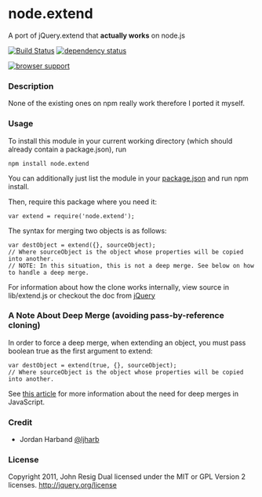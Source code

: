# node.extend

A port of jQuery.extend that **actually works** on node.js

[![Build Status][3]][4] [![dependency status][5]][6]

[![browser support][1]][2]


###  Description

None of the existing ones on npm really work therefore I ported it myself.



###  Usage

To install this module in your current working directory (which should already contain a package.json), run

```
npm install node.extend
```

You can additionally just list the module in your [package.json](https://npmjs.org/doc/json.html) and run npm install.

Then, require this package where you need it:

```
var extend = require('node.extend');
```

The syntax for merging two objects is as follows:

```
var destObject = extend({}, sourceObject);
// Where sourceObject is the object whose properties will be copied into another.
// NOTE: In this situation, this is not a deep merge. See below on how to handle a deep merge.
```

For information about how the clone works internally, view source in lib/extend.js or checkout the doc from [jQuery][]

### A Note About Deep Merge (avoiding pass-by-reference cloning)

In order to force a deep merge, when extending an object, you must pass boolean true as the first argument to extend:

```
var destObject = extend(true, {}, sourceObject);
// Where sourceObject is the object whose properties will be copied into another.
```

See [this article](http://www.jon-carlos.com/2013/is-javascript-call-by-value-or-call-by-reference/) for more information about the need for deep merges in JavaScript.

###  Credit

- Jordan Harband [@ljharb][]



###  License

Copyright 2011, John Resig
Dual licensed under the MIT or GPL Version 2 licenses.
http://jquery.org/license

[1]: https://ci.testling.com/dreamerslab/node.extend.png
[2]: https://ci.testling.com/dreamerslab/node.extend
[3]: https://travis-ci.org/dreamerslab/node.extend.png
[4]: https://travis-ci.org/dreamerslab/node.extend
[5]: https://david-dm.org/dreamerslab/node.extend.png
[6]: https://david-dm.org/dreamerslab/node.extend
[jQuery]: http://api.jquery.com/jQuery.extend/
[@ljharb]: https://twitter.com/ljharb

